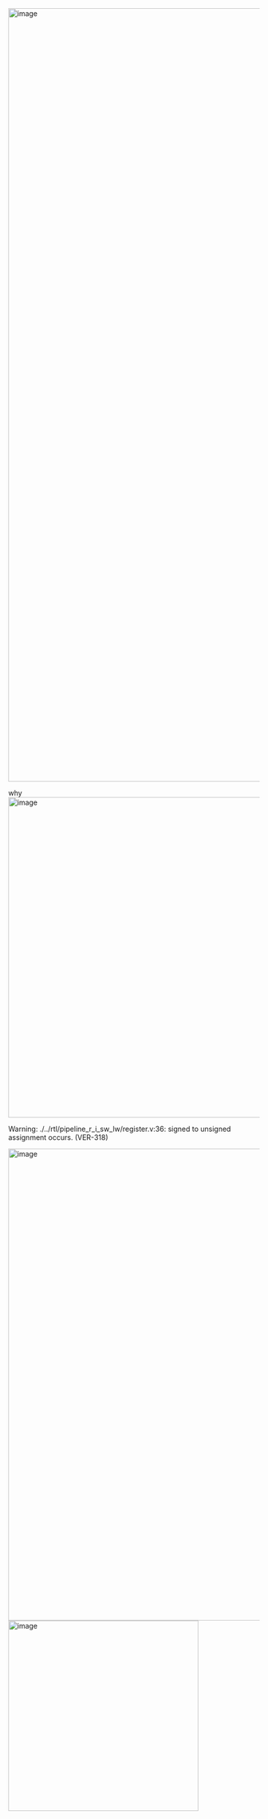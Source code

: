 <img width="1547" alt="image" src="https://github.com/user-attachments/assets/b97309eb-fca9-4d19-b51d-907c2b5946ec">

why 
<img width="641" alt="image" src="https://github.com/user-attachments/assets/12b2d40d-6d08-4170-98a6-1306647715ee">

Warning:  ./../rtl/pipeline_r_i_sw_lw/register.v:36: signed to unsigned assignment occurs. (VER-318)

<img width="944" alt="image" src="https://github.com/user-attachments/assets/c500f5f8-500c-4fc7-b06f-5b4eb53b8c09">

<img width="381" alt="image" src="https://github.com/user-attachments/assets/dc3f3b73-ed99-4725-bf8d-337e843b0be9">

